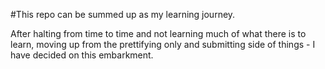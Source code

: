 #This repo can be summed up as my learning journey. 

After halting from time to time and not learning much of what there is to learn, moving up from the prettifying only and submitting side of things - I have decided on this embarkment.

